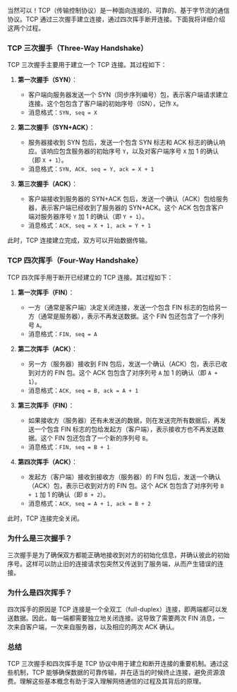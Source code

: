 当然可以！TCP（传输控制协议）是一种面向连接的、可靠的、基于字节流的通信协议。TCP 通过三次握手建立连接，通过四次挥手断开连接。下面我将详细介绍这两个过程。

### TCP 三次握手（Three-Way Handshake）

TCP 三次握手主要用于建立一个 TCP 连接。其过程如下：

1. **第一次握手（SYN）**：
   - 客户端向服务器发送一个 SYN（同步序列编号）包，表示客户端请求建立连接。这个包包含了客户端的初始序号（ISN），记作 `X`。
   - 消息格式：`SYN, seq = X`

2. **第二次握手（SYN+ACK）**：
   - 服务器接收到 SYN 包后，发送一个包含 SYN 标志和 ACK 标志的确认响应。该响应包含服务器的初始序号 `Y`，以及对客户端序号 `X` 加 1 的确认（即 `X + 1`）。
   - 消息格式：`SYN, ACK, seq = Y, ack = X + 1`

3. **第三次握手（ACK）**：
   - 客户端接收到服务器的 SYN+ACK 包后，发送一个确认（ACK）包给服务器，表示客户端已经收到了服务器的 SYN+ACK。这个 ACK 包包含客户端对服务器序号 `Y` 加 1 的确认（即 `Y + 1`）。
   - 消息格式：`ACK, seq = X + 1, ack = Y + 1`

此时，TCP 连接建立完成，双方可以开始数据传输。

### TCP 四次挥手（Four-Way Handshake）

TCP 四次挥手用于断开已经建立的 TCP 连接。其过程如下：

1. **第一次挥手（FIN）**：
   - 一方（通常是客户端）决定关闭连接，发送一个包含 FIN 标志的包给另一方（通常是服务器），表示不再发送数据。这个 FIN 包还包含了一个序列号 `A`。
   - 消息格式：`FIN, seq = A`

2. **第二次挥手（ACK）**：
   - 另一方（服务器）接收到 FIN 包后，发送一个确认（ACK）包，表示已收到对方的 FIN 包。这个 ACK 包包含了对序列号 `A` 加 1 的确认（即 `A + 1`）。
   - 消息格式：`ACK, seq = B, ack = A + 1`

3. **第三次挥手（FIN）**：
   - 如果接收方（服务器）还有未发送的数据，则在发送完所有数据后，再发送一个包含 FIN 标志的包给发起方（客户端），表示接收方也不再发送数据。这个 FIN 包还包含了一个新的序列号 `B`。
   - 消息格式：`FIN, seq = B + 1`

4. **第四次挥手（ACK）**：
   - 发起方（客户端）接收到接收方（服务器）的 FIN 包后，发送一个确认（ACK）包，表示已收到对方的 FIN 包。这个 ACK 包包含了对序列号 `B + 1` 加 1 的确认（即 `B + 2`）。
   - 消息格式：`ACK, seq = A + 1, ack = B + 2`

此时，TCP 连接完全关闭。

### 为什么是三次握手？

三次握手是为了确保双方都能正确地接收到对方的初始化信息，并确认彼此的初始序号。这样可以防止旧的连接请求包突然又传送到了服务端，从而产生错误的连接。

### 为什么是四次挥手？

四次挥手的原因是 TCP 连接是一个全双工（full-duplex）连接，即两端都可以发送数据。因此，每一端都需要独立地关闭连接。这导致了需要两次 FIN 消息，一次来自客户端，一次来自服务器，以及相应的两次 ACK 确认。

### 总结

TCP 三次握手和四次挥手是 TCP 协议中用于建立和断开连接的重要机制。通过这些机制，TCP 能够确保数据的可靠传输，并在适当的时候终止连接，避免资源浪费。理解这些基本概念有助于深入理解网络通信的过程及其背后的原理。